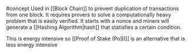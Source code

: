 #concept
Used in [[Block Chain]] to prevent duplication of transactions from one block. It requires provers to solve a computationally heavy problem that is easily verified. It starts with a nonce and miners will generate a [[Hashing Algorithm|hash]] that statisfies a certain condition.

This is energy intensive so [[Proof of Stake (PoS)]] is an alternative that is less energy intensive